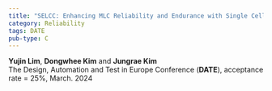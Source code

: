 ```yaml
---
title: "SELCC: Enhancing MLC Reliability and Endurance with Single Cell Error Correction Codes"
category: Reliability
tags: DATE
pub-type: C
---
```


**Yujin Lim**, **Dongwhee Kim** and **Jungrae Kim**<br>
The Design, Automation and Test in Europe Conference (**DATE**), acceptance rate = 25%, March. 2024

